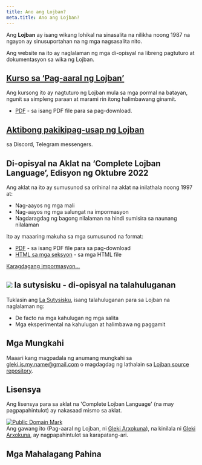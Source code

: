 ```yaml
---
title: Ano ang Lojban?
meta.title: Ano ang Lojban?
---
```


Ang **Lojban** ay isang wikang lohikal na sinasalita na nilikha noong 1987 na ngayon ay sinusuportahan na ng mga nagsasalita nito.

Ang website na ito ay naglalaman ng mga di-opisyal na libreng pagtuturo at dokumentasyon sa wika ng Lojban.

## [Kurso sa ‘Pag-aaral ng Lojban’](/tl/books/learn-lojban/!1)

<pixra redirect="/tl/books/learn-lojban/!1" url="/assets/pixra/cilre/sruri_since.webp" caption="Kurso sa ‘Pag-aaral ng Lojban’"></pixra>

Ang kursong ito ay nagtuturo ng Lojban mula sa mga pormal na batayan, ngunit sa simpleng paraan at marami rin itong halimbawang ginamit.

* [PDF](/vreji/uencu/tl/learn-lojban.pdf) - sa isang PDF file para sa pag-download.

## [Aktibong pakikipag-usap ng Lojban](/tl/articles/live_chat)

<pixra redirect="/tl/articles/live_chat" url="/assets/pixra/ralju/jduli.svg" caption="Live Lojban chat"></pixra>

sa Discord, Telegram messengers.

## Di-opisyal na Aklat na ‘Complete Lojban Language’, Edisyon ng Oktubre 2022

<pixra redirect="/tl/articles/complete-lojban-language" url="/assets/pixra/ralju/cll2.webp" caption="The Complete Lojban Language"></pixra>

Ang aklat na ito ay sumusunod sa orihinal na aklat na inilathala noong 1997 at:

* Nag-aayos ng mga mali
* Nag-aayos ng mga salungat na impormasyon
* Nagdaragdag ng bagong nilalaman na hindi sumisira sa naunang nilalaman

Ito ay maaaring makuha sa mga sumusunod na format:

* [PDF](https://la-lojban.github.io/uncll/uncll-1.2.15/cll.pdf) - sa isang PDF file para sa pag-download
* [HTML sa mga seksyon](https://la-lojban.github.io/uncll/uncll-1.2.15/xhtml_section_chunks/) - sa mga HTML file
<!-- * [EPUB](https://la-lojban.github.io/uncll/uncll-1.2.15/cll.epub) - bilang isang aklat na EPUB -->

[Karagdagang impormasyon...](/tl/articles/complete-lojban-language)

## ![](https://la-lojban.github.io/sutysisku/pixra/snime.svg) la sutysisku - di-opisyal na talahuluganan

Tuklasin ang [La Sutysisku](https://la-lojban.github.io/sutysisku/tl/#seskari=cnano&sisku=coi_munje), isang talahuluganan para sa Lojban na naglalaman ng:

* De facto na mga kahulugan ng mga salita
* Mga eksperimental na kahulugan at halimbawa ng paggamit

## Mga Mungkahi

Maaari kang magpadala ng anumang mungkahi sa [gleki.is.my.name@gmail.com](mailto:gleki.is.my.name@gmail.com) o magdagdag ng lathalain sa [Lojban source repository](https://github.com/la-lojban/lojban-made-easy/issues).

## Lisensya

Ang lisensya para sa aklat na 'Complete Lojban Language' (na may pagpapahintulot) ay nakasaad mismo sa aklat.

<p xmlns:dct="https://purl.org/dc/terms/">
<a rel="license" href="http://creativecommons.org/publicdomain/mark/1.0/">
<img src="https://i.creativecommons.org/p/mark/1.0/88x31.png"
     style="border-style: none;" alt="Public Domain Mark" />
</a>
<br />
Ang gawang ito (<span property="dct:title">Pag-aaral ng Lojban</span>, ni <a href="https://lojban.pw" rel="dct:creator"><span property="dct:title">Gleki Arxokuna</span></a>), na kinilala ni <a href="https://lojban.pw" rel="dct:publisher"><span property="dct:title">Gleki Arxokuna</span></a>, ay nagpapahintulot sa karapatang-ari.
</p>

## Mga Mahalagang Pahina
